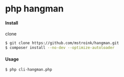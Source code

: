 # php hangman

#### Install
clone
```sh
$ git clone https://github.com/mstroink/hangman.git
$ composer install --no-dev --optimize-autoloader
```

#### Usage
```
$ php cli-hangman.php
```
